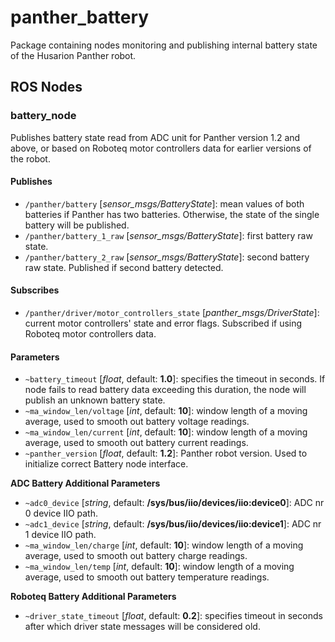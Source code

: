 [//]: # (ROS_API_PACKAGE_START)
[//]: # (ROS_API_PACKAGE_NAME_START)

# panther_battery

[//]: # (ROS_API_PACKAGE_NAME_END)
[//]: # (ROS_API_PACKAGE_DESCRIPTION_START)

Package containing nodes monitoring and publishing internal battery state of the Husarion Panther robot.

[//]: # (ROS_API_PACKAGE_DESCRIPTION_END)

## ROS Nodes

[//]: # (ROS_API_NODE_START)
[//]: # (ROS_API_NODE_COMPATIBLE_1_0)
[//]: # (ROS_API_NODE_COMPATIBLE_1_2)
[//]: # (ROS_API_NODE_NAME_START)

### battery_node

[//]: # (ROS_API_NODE_NAME_END)
[//]: # (ROS_API_NODE_DESCRIPTION_START)

Publishes battery state read from ADC unit for Panther version 1.2 and above, or based on Roboteq motor controllers data for earlier versions of the robot.

[//]: # (ROS_API_NODE_DESCRIPTION_END)

#### Publishes

[//]: # (ROS_API_NODE_PUBLISHERS_START)

- `/panther/battery` [*sensor_msgs/BatteryState*]: mean values of both batteries if Panther has two batteries. Otherwise, the state of the single battery will be published.
- `/panther/battery_1_raw` [*sensor_msgs/BatteryState*]: first battery raw state.
- `/panther/battery_2_raw` [*sensor_msgs/BatteryState*]: second battery raw state. Published if second battery detected.

[//]: # (ROS_API_NODE_PUBLISHERS_END)

#### Subscribes

[//]: # (ROS_API_NODE_SUBSCRIBERS_START)

- `/panther/driver/motor_controllers_state` [*panther_msgs/DriverState*]: current motor controllers' state and error flags. Subscribed if using Roboteq motor controllers data.

[//]: # (ROS_API_NODE_SUBSCRIBERS_END)

#### Parameters

[//]: # (ROS_API_NODE_PARAMETERS_START)

- `~battery_timeout` [*float*, default: **1.0**]: specifies the timeout in seconds. If node fails to read battery data exceeding this duration, the node will publish an unknown battery state.
- `~ma_window_len/voltage` [*int*, default: **10**]: window length of a moving average, used to smooth out battery voltage readings.
- `~ma_window_len/current` [*int*, default: **10**]: window length of a moving average, used to smooth out battery current readings.
- `~panther_version` [*float*, default: **1.2**]: Panther robot version. Used to initialize correct Battery node interface.

**ADC Battery Additional Parameters**

- `~adc0_device` [*string*, default: **/sys/bus/iio/devices/iio:device0**]: ADC nr 0 device IIO path.
- `~adc1_device` [*string*, default: **/sys/bus/iio/devices/iio:device1**]: ADC nr 1 device IIO path.
- `~ma_window_len/charge` [*int*, default: **10**]: window length of a moving average, used to smooth out battery charge readings.
- `~ma_window_len/temp` [*int*, default: **10**]: window length of a moving average, used to smooth out battery temperature readings.

**Roboteq Battery Additional Parameters**

- `~driver_state_timeout` [*float*, default: **0.2**]: specifies timeout in seconds after which driver state messages will be considered old.

[//]: # (ROS_API_NODE_PARAMETERS_END)
[//]: # (ROS_API_NODE_END)
